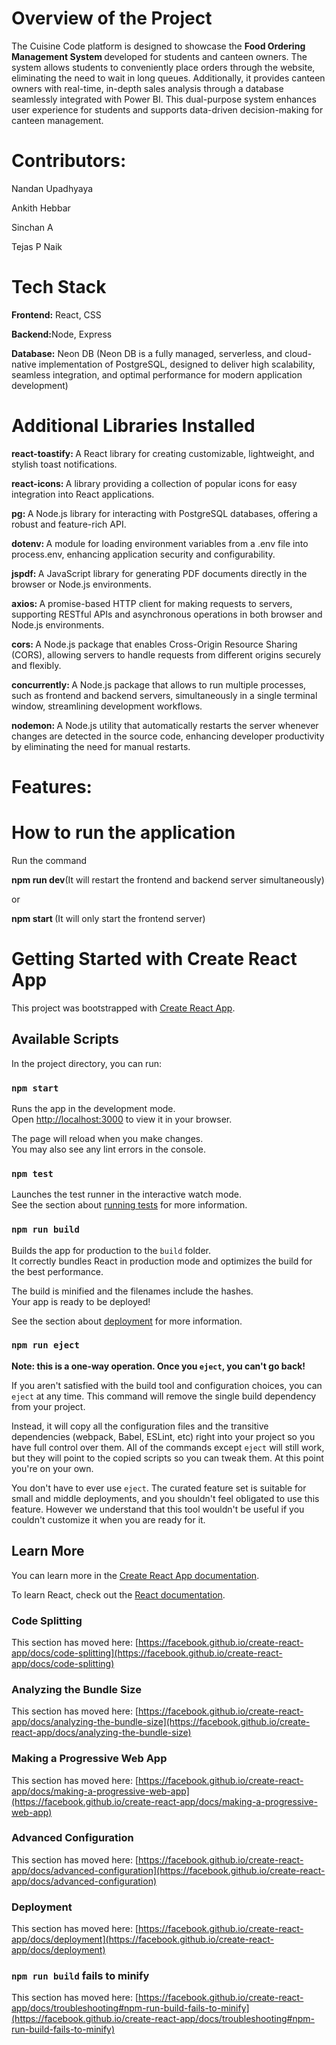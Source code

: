 # Overview of the Project
The Cuisine Code platform is designed to showcase the <b> Food Ordering Management System </b> developed for students and canteen owners. The system allows students to conveniently place orders through the website, eliminating the need to wait in long queues. Additionally, it provides canteen owners with real-time, in-depth sales analysis through a database seamlessly integrated with Power BI. This dual-purpose system enhances user experience for students and supports data-driven decision-making for canteen management.

# Contributors:
<p>Nandan Upadhyaya</p>
<p>Ankith Hebbar </p>
<p>Sinchan A </p>
<p>Tejas P Naik </p>

# Tech Stack
<p><b>Frontend:</b> React, CSS </p>
<p><b>Backend:</b>Node, Express</p>
<p><b>Database:</b> Neon DB (Neon DB is a fully managed, serverless, and cloud-native implementation of PostgreSQL, designed to deliver high scalability, seamless integration, and optimal performance for modern 
          application development)</p>

# Additional Libraries Installed
<p><b>react-toastify: </b> A React library for creating customizable, lightweight, and stylish toast notifications.</p>
<p><b>react-icons:  </b> A library providing a collection of popular icons for easy integration into React applications.</p>
<p><b>pg:  </b> A Node.js library for interacting with PostgreSQL databases, offering a robust and feature-rich API.</p>
<p><b>dotenv:  </b> A module for loading environment variables from a .env file into process.env, enhancing application security and configurability.</p>
<p><b>jspdf:  </b> A JavaScript library for generating PDF documents directly in the browser or Node.js environments.</p>
<p><b>axios:  </b> A promise-based HTTP client for making requests to servers, supporting RESTful APIs and asynchronous operations in both browser and Node.js environments.</p>
<p><b>cors:  </b> A Node.js package that enables Cross-Origin Resource Sharing (CORS), allowing servers to handle requests from different origins securely and flexibly.</p>
<p><b>concurrently: </b> A Node.js package that allows to run multiple processes, such as  frontend and backend servers, simultaneously in a single terminal window, streamlining development workflows.</p>
<p><b>nodemon: </b> A Node.js utility that automatically restarts the server whenever changes are detected in the source code, enhancing developer productivity by eliminating the need for manual restarts.</p>

# Features:

# How to run the application
<p> Run the command </p>
<p> <b>npm run dev</b>(It will restart the frontend and backend server simultaneously)</p>
<p>or</p>
<p><b>npm start </b> (It will only start the frontend server)</p>

# Getting Started with Create React App

This project was bootstrapped with [Create React App](https://github.com/facebook/create-react-app).

## Available Scripts

In the project directory, you can run:

### `npm start`

Runs the app in the development mode.\
Open [http://localhost:3000](http://localhost:3000) to view it in your browser.

The page will reload when you make changes.\
You may also see any lint errors in the console.

### `npm test`

Launches the test runner in the interactive watch mode.\
See the section about [running tests](https://facebook.github.io/create-react-app/docs/running-tests) for more information.

### `npm run build`

Builds the app for production to the `build` folder.\
It correctly bundles React in production mode and optimizes the build for the best performance.

The build is minified and the filenames include the hashes.\
Your app is ready to be deployed!

See the section about [deployment](https://facebook.github.io/create-react-app/docs/deployment) for more information.

### `npm run eject`

**Note: this is a one-way operation. Once you `eject`, you can't go back!**

If you aren't satisfied with the build tool and configuration choices, you can `eject` at any time. This command will remove the single build dependency from your project.

Instead, it will copy all the configuration files and the transitive dependencies (webpack, Babel, ESLint, etc) right into your project so you have full control over them. All of the commands except `eject` will still work, but they will point to the copied scripts so you can tweak them. At this point you're on your own.

You don't have to ever use `eject`. The curated feature set is suitable for small and middle deployments, and you shouldn't feel obligated to use this feature. However we understand that this tool wouldn't be useful if you couldn't customize it when you are ready for it.

## Learn More

You can learn more in the [Create React App documentation](https://facebook.github.io/create-react-app/docs/getting-started).

To learn React, check out the [React documentation](https://reactjs.org/).

### Code Splitting

This section has moved here: [https://facebook.github.io/create-react-app/docs/code-splitting](https://facebook.github.io/create-react-app/docs/code-splitting)

### Analyzing the Bundle Size

This section has moved here: [https://facebook.github.io/create-react-app/docs/analyzing-the-bundle-size](https://facebook.github.io/create-react-app/docs/analyzing-the-bundle-size)

### Making a Progressive Web App

This section has moved here: [https://facebook.github.io/create-react-app/docs/making-a-progressive-web-app](https://facebook.github.io/create-react-app/docs/making-a-progressive-web-app)

### Advanced Configuration

This section has moved here: [https://facebook.github.io/create-react-app/docs/advanced-configuration](https://facebook.github.io/create-react-app/docs/advanced-configuration)

### Deployment

This section has moved here: [https://facebook.github.io/create-react-app/docs/deployment](https://facebook.github.io/create-react-app/docs/deployment)

### `npm run build` fails to minify

This section has moved here: [https://facebook.github.io/create-react-app/docs/troubleshooting#npm-run-build-fails-to-minify](https://facebook.github.io/create-react-app/docs/troubleshooting#npm-run-build-fails-to-minify)
